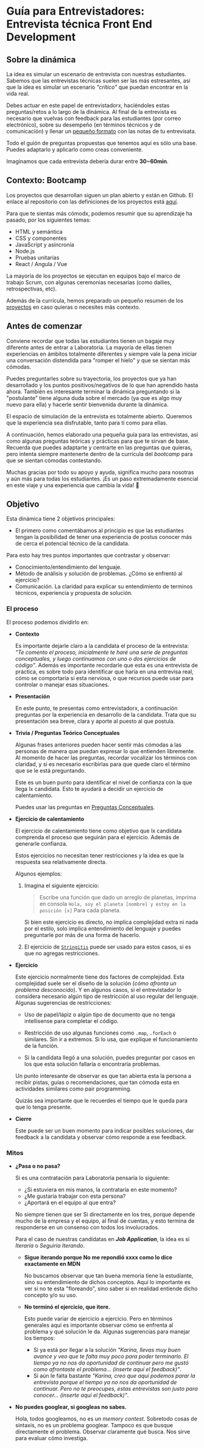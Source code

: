 # Guía para Entrevistadores: Entrevista técnica Front End Development

## Sobre la dinámica

La idea es simular un escenario de entrevista con nuestras estudiantes. Sabemos
que las entrevistas técnicas suelen ser las más estresantes, así que la idea es
simular un escenario _"crítico"_ que puedan encontrar en la vida real.

Debes actuar en este papel de entrevistadorx, haciéndoles estas preguntas/retos
a lo largo de la dinámica. Al final de la entrevista es necesario que vuelvas
con feedback para las estudiantes (por correo electrónico), sobre su desempeño
(en términos técnicos y de comunicación) y llenar un
[pequeño formato]() con las notas de tu entrevisata.

Todo el guión de preguntas propuestas que tenemos aquí es sólo una base. Puedes
adaptarlo y aplicarlo como creas conveniente.

Imaginamos que cada entrevista debería durar entre **30~60min**.

## Contexto: Bootcamp

Los proyectos que desarrollan siguen un plan abierto y están en Github. El
enlace al repositorio con las definiciones de los proyectos está
[aquí](https://github.com/Laboratoria/bootcamp/).

Para que te sientas más cómodx, podemos resumir que su aprendizaje ha pasado,
por los siguientes temas:
- HTML y semántica
- CSS y componentes
- JavaScript y asíncronía
- Node.js
- Pruebas unitarias
- React / Angula / Vue

La mayoría de los proyectos se ejecutan en equipos bajo el marco de trabajo
Scrum, con algunas ceremonias necesarias (como dailies, retrospectivas, etc).

Además de la currícula, hemos preparado un pequeño resumen de los
[proyectos](./proyectos.md) en caso quieras o necesites más contexto.

## Antes de comenzar

Conviene recordar que todas las estudiantes tienen un bagaje muy diferente antes
de entrar a Laboratoria. La mayoría de ellas tienen experiencias en ámbitos
totalmente diferentes y siempre vale la pena iniciar una conversación distendida
para "romper el hielo" y que se sientan más cómodas.

Puedes preguntarles sobre su trayectoria, los proyectos que ya han desarrollado
y los puntos positivos/negativos de lo que han aprendido hasta ahora. También es
interesante terminar la dinámica preguntando si la "postulante" tiene alguna
duda sobre el mercado (ya que es algo muy nuevo para ella) y hacerle sentir
bienvenida durante la dinámica.

El espacio de simulación de la entrevista es totalmente abierto. Queremos que
la experiencia sea disfrutable, tanto para tí como para ellas.

A continuación, hemos elaborado una pequeña guía para las entrevistas, así como
algunas preguntas teóricas y prácticas para que te sirvan de base. Recuerda que
puedes adaptarte y centrarte en las preguntas que quieras, pero intenta siempre
mantenerte dentro de la currícula del _bootcamp_ para que se sientan cómodas
contestando.

Muchas gracias por todo su apoyo y ayuda, significa mucho para nosotras y aún
más para todas los estudiantes. ¡Es un paso extremadamente esencial en este
viaje y una experiencia que cambia la vida! 💛

## Objetivo

Esta dinámica tiene 2 objetivos principales:
* El primero como comentábamos al principio es que las estudiantes tengan la
  posibilidad de tener una experiencia de postus conocer más de cerca el
potencial técnico de la candidata.

Para esto hay tres puntos importantes que contrastar y observar:

- Conocimiento/entendimiento del lenguaje.
- Método de análisis y solución de problemas. ¿Cómo se enfrentó al ejercicio?
- Comunicación. La claridad para explicar su entendimiento de terminos técnicos,
  experiencia y propuesta de solución.

### El proceso

El proceso podemos dividirlo en:

- **Contexto**

  Es importante dejarle claro a la candidata el proceso de la entrevista: _"Te
  comento el proceso, inicialmente te haré una serie de preguntas conceptuales,
  y luego continuamos con uno o dos ejercicios de código"_.
  Además es importante recordarle que esta es una entrevista de práctica,
  es sobre todo para identificar que haría en una entrevisa real,
  cómo se comportaría si esta nerviosa, o que recursos puede usar para controlar
  o manejar esas situaciones.

- **Presentación**

  En este punto, te presentas como entrevistadorx, a continuación preguntas por
  la experiencia en desarrollo de la candidata. Trata que su presentación sea
  breve, clara y aporte al puesto al que postula.

- **Trivia / Preguntas Teórico Conceptuales**

  Algunas frases anteriores pueden hacer sentir más cómodas a las personas de
  manera que puedan expresar lo que entienden  libremente.
  Al momento de hacer las preguntas, recordar vocalizar los términos con
  claridad, y si es necesario escribirlas para que quede claro el término que se
  le está preguntando.

  Este es un buen punto para identificar el nivel de confianza con la que llega
  lx candidata. Esto te ayudará a decidir un ejercicio de calentamiento.

  Puedes usar las preguntas en
  [Preguntas Conceptuales](0-preguntas-conceptuales.md).

- **Ejercicio de calentamiento**

  El ejercicio de calentamiento tiene como objetivo que lx candidata comprenda
  el proceso que seguirán para el ejercicio. Además de generarle confianza.

  Estos ejercicios no necesitan tener restricciones y la idea es que la
  respuesta sea relativamente directa.

  Algunos ejemplos:

  1. Imagina el siguiente ejercicio:

     > Escribe una función que dado un arreglo de planetas, imprima en consola
     > `Hola, soy el planeta [nombre] y estoy en la posición [x]`
     > Para cada planeta.

     Si bien este ejercicio es directo, no implica complejidad extra ni nada por
     el estilo, solo implica entendimiento del lenguaje y puedes preguntarle por
     más de una forma de hacerlo.

  2. El ejercicio de [`Stringitis`](1-stringitis.md) puede ser usado para estos
     casos, si es que no agregas restricciones.

- **Ejercicio**

  Este ejercicio normalmente tiene dos factores de complejidad. Esta complejidad
  suele ser el diseño de la solución (_cómo afronta un problema desconocido_).
  Y en algunos casos, si el entrevistador lo considera necesario algún tipo de
  restricción al uso regular del lenguaje. Algunas sugerencias de restricciones:

  - Uso de papel/lápiz o algún tipo de documento que no tenga intellisense para
    completar el código.

  - Restricción de uso algunas funciones como `.map`, `.forEach` o similares.
    Sin ir a extremos. Si lo usa, que explique el funcionamiento de la función.

  - Si la candidata llegó a una solución, puedes preguntar por casos en los que
    esta solución fallaría o encontraría problemas.

  Un punto interesante de observar es que tan abierta esta la persona a recibir
  pistas, guías o recomendaciones, que tan cómoda esta en actividades similares
  como pair programming.

  Quizás sea importante que le recuerdes el tiempo que le queda para que lo
  tenga presente.

- **Cierre**

  Este puede ser un buen momento para indicar posibles soluciones, dar feedback
  a la candidata y observar cómo responde a ese feedback.

### Mitos

- **¿Pasa o no pasa?**

  Si es una contratación para Laboratoria pensaría lo siguiente:

  - ¿Si estuviera en mis manos, la contrataría en este momento?
  - ¿Me gustaría trabajar con esta persona?
  - ¿Aportará en el equipo al que entra?

  No siempre tienen que ser Si directamente en los tres, porque depende mucho
  de la empresa y el equipo, al final de cuentas, y esto termina de
  responderse en un consenso con todos los involucrados.

  Para el caso de nuestras candidatas en **_Job Application_**, la idea es si
  *Iteraría* o *Seguiría Iterando*.

  - **Sigue iterando porque No me repondió xxxx como lo dice exactamente en MDN**

    No buscamos observar que tan buena memoria tiene la estudiante, sino su
    entendimiento de dichos conceptos. Aquí lo importante es ver si no te esta
    "floreando", sino saber si en realidad entiende dicho concepto y/o su uso.
  - **No terminó el ejercicio, que itere.**

    Esto puede variar de ejercicio a ejercicio. Pero en términos generales aquí
    es importante observar cómo se enfrenta al problema y qué solución le da.
    Algunas sugerencias para manejar los tiempos:

    - Si ya está por llegar a la solución _"Karina, llevas muy buen avance y veo
      que te falta muy poco para poder terminarlo. El tiempo ya no nos da
      oportunidad de continuar pero me gustó como afrontaste el problema...
      (inserte aquí el feedback)"_.
    - Si aún le falta bastante _"Karina, creo que aquí podemos parar la
      entrevista porque el tiempo ya no nos da oportunidad de continuar. Pero no
      te preocupes, estas entrevistas son justo para conocer... (inserte aquí el
      feedback)"_.

- **No puedes googlear, si googleas no sabes.**

  Hola, todos googleamos, no es un _memory contest_. Sobretodo cosas de
  sintaxis, no es un problema googlear. Tampoco es que busque directamente el
  problema. Observar claramente qué busca. Nos sirve para evaluar cómo
  investiga.
